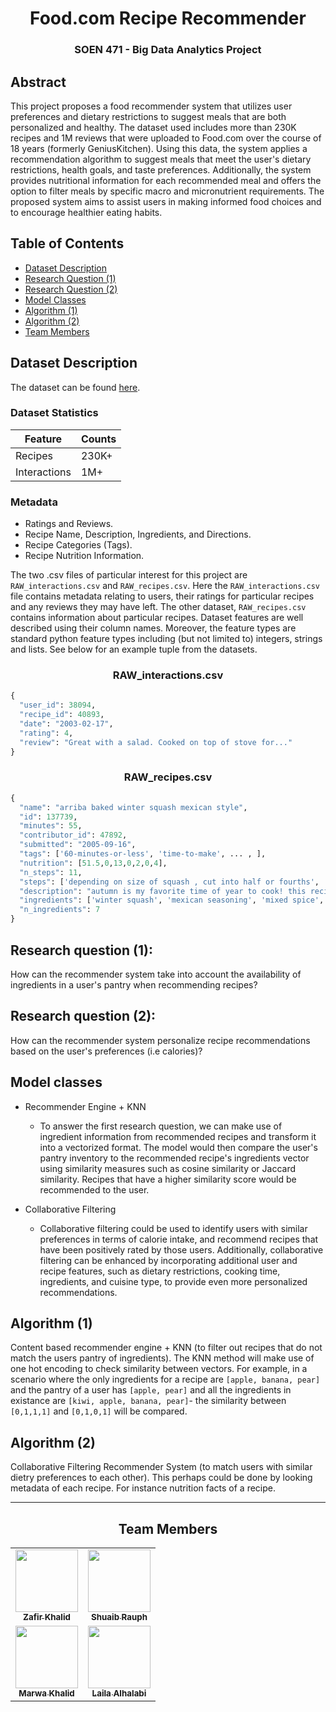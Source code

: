 <h1 align="center">Food.com Recipe Recommender</h1>
<h3 align="center">SOEN 471 - Big Data Analytics Project</h3>

## Abstract

This project proposes a food recommender system that utilizes user preferences and dietary restrictions to suggest meals that are both personalized and healthy. The dataset used includes more than 230K recipes and 1M reviews that were uploaded to Food.com over the course of 18 years (formerly GeniusKitchen). Using this data, the system applies a recommendation algorithm to suggest meals that meet the user's dietary restrictions, health goals, and taste preferences. Additionally, the system provides nutritional information for each recommended meal and offers the option to filter meals by specific macro and micronutrient requirements. The proposed system aims to assist users in making informed food choices and to encourage healthier eating habits.

## Table of Contents

- [Dataset Description](#dataset-description)
- [Research Question (1)](#research-question-1)
- [Research Question (2)](#research-question-2)
- [Model Classes](#model-classes)
- [Algorithm (1)](#algorithm-1)
- [Algorithm (2)](#algorithm-2)
- [Team Members](#team-members)

## Dataset Description

The dataset can be found [here](https://www.kaggle.com/datasets/shuyangli94/food-com-recipes-and-user-interactions).  

### Dataset Statistics

| Feature | Counts |
| ----------- | ----------- |
| Recipes | 230K+ |
| Interactions | 1M+ |

### Metadata
- Ratings and Reviews. 
- Recipe Name, Description, Ingredients, and Directions. 
- Recipe Categories (Tags). 
- Recipe Nutrition Information. 

The two .csv files of particular interest for this project are `RAW_interactions.csv` and `RAW_recipes.csv`. Here the `RAW_interactions.csv` file contains metadata relating to users, their ratings for particular recipes and any reviews they may have left. The other dataset, `RAW_recipes.csv` contains information about particular recipes. Dataset features are well described using their column names. Moreover, the feature types are standard python feature types including (but not limited to) integers, strings and lists. See below for an example tuple from the datasets.

<h3 align="center">RAW_interactions.csv</h3>

```python
{
  "user_id": 38094,
  "recipe_id": 40893,
  "date": "2003-02-17",
  "rating": 4,
  "review": "Great with a salad. Cooked on top of stove for..."
}
```

<h3 align="center">RAW_recipes.csv</h3>

```python
{
  "name": "arriba baked winter squash mexican style",
  "id": 137739,
  "minutes": 55,
  "contributor_id": 47892,
  "submitted": "2005-09-16",
  "tags": ['60-minutes-or-less', 'time-to-make', ... , ],
  "nutrition": [51.5,0,13,0,2,0,4],
  "n_steps": 11,
  "steps": ['depending on size of squash , cut into half or fourths', 'remove seeds', ... , ],
  "description": "autumn is my favorite time of year to cook! this recipe ... ",
  "ingredients": ['winter squash', 'mexican seasoning', 'mixed spice', ... , ],
  "n_ingredients": 7
}
```

## Research question (1): 
How can the recommender system take into account the availability of ingredients in a user's pantry when recommending recipes?

## Research question (2):
How can the recommender system personalize recipe recommendations based on the user's preferences (i.e calories)?

## Model classes

 - Recommender Engine + KNN
    - To answer the first research question, we can make use of ingredient information from recommended recipes and transform it into a vectorized format. The model would then compare the user's pantry inventory to the recommended recipe's ingredients vector using similarity measures such as cosine similarity or Jaccard similarity. Recipes that have a higher similarity score would be recommended to the user.

- Collaborative Filtering
    - Collaborative filtering could be used to identify users with similar preferences in terms of calorie intake, and recommend recipes that have been positively rated by those users. Additionally, collaborative filtering can be enhanced by incorporating additional user and recipe features, such as dietary restrictions, cooking time, ingredients, and cuisine type, to provide even more personalized recommendations. 


## Algorithm (1)
Content based recommender engine + KNN (to filter out recipes that do not match the users pantry of ingredients). The KNN method will make use of one hot encoding to check similarity between vectors. For example, in a scenario where the only ingredients for a recipe are ``[apple, banana, pear]`` and the pantry of a user has ``[apple, pear]`` and all the ingredients in existance are ``[kiwi, apple, banana, pear]``- the similarity between ``[0,1,1,1]`` and ``[0,1,0,1]`` will be compared.

## Algorithm (2)
Collaborative Filtering Recommender System (to match users with similar dietry preferences to each other). This perhaps could be done by looking metadata of each recipe. For instance nutrition facts of a recipe.

 ---
 
<h2 align="center">Team Members</h2>

<div align="center">
  <table>
    <tr>
      <td align="center"><a href="https://github.com/Zafirmk"><img src="https://avatars.githubusercontent.com/u/42074951?v=4" width="100px;" alt=""/><br /><sub><b>Zafir Khalid</b></sub></a></td>
      <td align="center"><a href="https://github.com/srauph"><img src="https://avatars.githubusercontent.com/u/47877347?v=4" width="100px;" alt=""/><br /><sub><b>Shuaib Rauph</b></sub></a></td>
    </tr>
    <tr>
      <td align="center"><a href="https://github.com/MarwaKhalid"><img src="https://avatars.githubusercontent.com/u/71287263?v=4" width="100px;" alt=""/><br /><sub><b>Marwa Khalid</b></sub></a></td>
      <td align="center"><a href="https://github.com/lailaalhalabi"><img src="https://avatars.githubusercontent.com/u/70773705?v=4" width="100px;" alt=""/><br /><sub><b>Laila Alhalabi</b></sub></a></td>
    </tr>
  </table>
</div>
